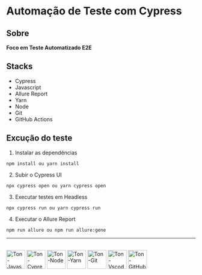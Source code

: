 # Automação de Teste com Cypress

## Sobre

**Foco em Teste Automatizado E2E**

## Stacks
- Cypress
- Javascript
- Allure Report
- Yarn
- Node
- Git
- GitHub Actions

## Excução do teste

1. Instalar as dependências
```
npm install ou yarn install
```

2. Subir o Cypress UI
```
npx cypress open ou yarn cypress open
```

3. Executar testes em Headless
```
npx cypress run ou yarn cypress run
```

4. Executar o Allure Report
```
npm run allure ou npm run allure:gene
```

<hr>

<div style="display: inline-block">
  <br>
  <img align="center" alt="Ton-Javascript" heigh="50" width="50" src="https://cdn.jsdelivr.net/gh/devicons/devicon@latest/icons/javascript/javascript-original.svg" />        
  <img align="center" alt="Ton-Cypress" heigh="50" width="50" src="https://cdn.jsdelivr.net/gh/devicons/devicon@latest/icons/cypressio/cypressio-original.svg"/>
  <img align="center" alt="Ton-Node" heigh="50" width="50" src="https://cdn.jsdelivr.net/gh/devicons/devicon@latest/icons/nodejs/nodejs-original.svg"/>
  <img align="center" alt="Ton-Yarn" heigh="50" width="50" src="https://cdn.jsdelivr.net/gh/devicons/devicon@latest/icons/yarn/yarn-original.svg" />
  <img align="center" alt="Ton-Git" heigh="50" width="50" src="https://cdn.jsdelivr.net/gh/devicons/devicon@latest/icons/git/git-original.svg" />
  <img align="center" alt="Ton-Vscode" heigh="50" width="50" src="https://cdn.jsdelivr.net/gh/devicons/devicon@latest/icons/vscode/vscode-original.svg" />
  <img align="center" alt="Ton-GitHub Actions" heigh="50" width="50" src="https://cdn.jsdelivr.net/gh/devicons/devicon@latest/icons/githubactions/githubactions-plain.svg" /> 
</div>

